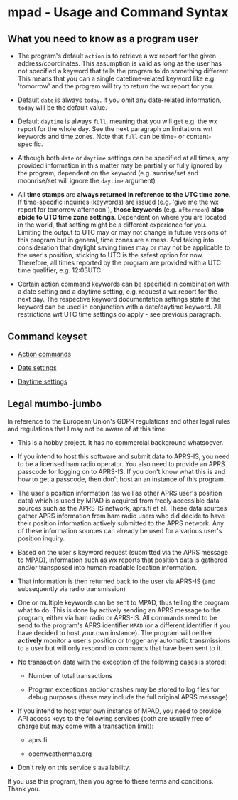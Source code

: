 # mpad - Usage and Command Syntax

## What you need to know as a program user

- The program's default ```action``` is to retrieve a wx report for the given address/coordinates. This assumption is valid as long as the user has not specified a keyword that tells the program to do something different. This means that you can a single datetime-related keyword like e.g. 'tomorrow' and the program will try to return the wx report for you.

- Default ```date``` is always ```today```. If you omit any date-related information, ```today``` will be the default value.

- Default ```daytime``` is always ```full```, meaning that you will get e.g. the wx report for the whole day. See the next paragraph on limitations wrt keywords and time zones. Note that ```full``` can be time- or content-specific.

- Although both ```date``` or ```daytime``` settings can be specified at all times, any provided information in this matter may be partially or fully ignored by the program, dependent on the keyword (e.g. sunrise/set and moonrise/set will ignore the ```daytime``` argument)

- All __time stamps__ are __always returned in reference to the UTC time zone__. If time-specific inquiries (keywords) are issued (e.g. 'give me the wx report for tomorrow afternoon'), __those keywords__ (e.g. ```afternoon```) __also abide to UTC time zone settings__. Dependent on where you are located in the world, that setting might be a different experience for you. Limiting the output to UTC may or may not change in future versions of this program but in general, time zones are a mess. And taking into consideration that daylight saving times may or may not be applicable to the user's position, sticking to UTC is the safest option for now. Therefore, all times reported by the program are provided with a UTC time qualifier, e.g. 12:03UTC.

- Certain action command keywords can be specified in combination with a date setting and a daytime setting, e.g. request a wx report for the next day. The respective keyword documentation settings state if the keyword can be used in conjunction with a date/daytime keyword. All restrictions wrt UTC time settings do apply - see previous paragraph.

## Command keyset

- [Action commands](command_keywords/action_commands.md)

- [Date settings](command_keywords/date_keywords.md)

- [Daytime settings](command_keywords/daytime_keywords.md)

## Legal mumbo-jumbo

In reference to the European Union's GDPR regulations and other legal rules and regulations that I may not be aware of at this time:

- This is a hobby project. It has no commercial background whatsoever.

- If you intend to host this software and submit data to APRS-IS, you need to be a licensed ham radio operator. You also need to provide an APRS passcode for logging on to APRS-IS. If you don't know what this is and how to get a passcode, then don't host an an instance of this program.

- The user's position information (as well as other APRS user's position data) which is used by MPAD is acquired from freely accessible data sources such as the APRS-IS network, aprs.fi et al. These data sources gather APRS information from ham radio users who did decide to have their position information actively submitted to the APRS network. Any of these information sources can already be used for a various user's position inquiry.

- Based on the user's keyword request (submitted via the APRS message to MPAD), information such as wx reports that position data is gathered and/or transposed into human-readable location information.

- That information is then returned back to the user via APRS-IS (and subsequently via radio transmission)

- One or multiple keywords can be sent to MPAD, thus telling the program what to do. This is done by actively sending an APRS message to the program, either via ham radio or APRS-IS. All commands need to be send to the program's APRS identifier ```MPAD``` (or a different identifier if you have decided to host your own instance). The program will neither __actively__ monitor a user's position or trigger any automatic transmissions to a user but will only respond to commands that have been sent to it.

- No transaction data with the exception of the following cases is stored:

  - Number of total transactions

  - Program exceptions and/or crashes may be stored to log files for debug purposes (these may include the full original APRS message)

- If you intend to host your own instance of MPAD, you need to provide API access keys to the following services (both are usually free of charge but may come with a transaction limit):

  - aprs.fi

  - openweathermap.org

- Don't rely on this service's availability. 

If you use this program, then you agree to these terms and conditions. Thank you.
